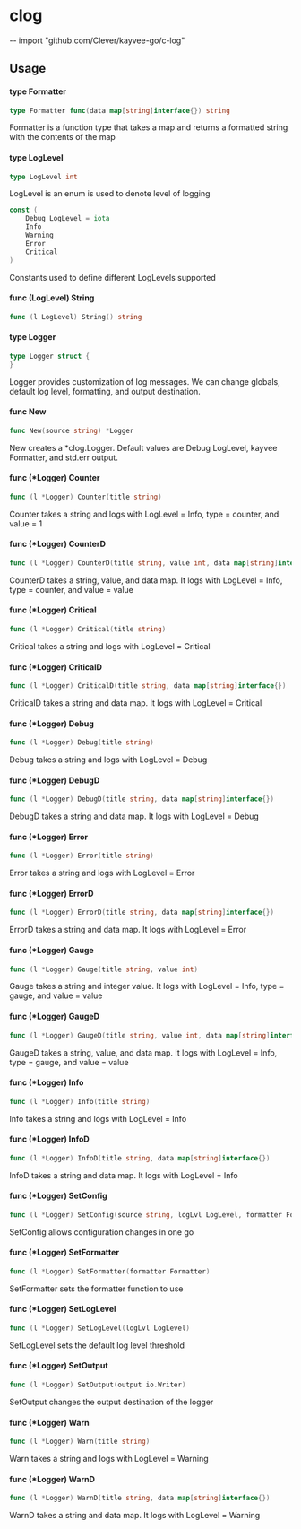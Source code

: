 # clog
--
    import "github.com/Clever/kayvee-go/c-log"


## Usage

#### type Formatter

```go
type Formatter func(data map[string]interface{}) string
```

Formatter is a function type that takes a map and returns a formatted string
with the contents of the map

#### type LogLevel

```go
type LogLevel int
```

LogLevel is an enum is used to denote level of logging

```go
const (
	Debug LogLevel = iota
	Info
	Warning
	Error
	Critical
)
```
Constants used to define different LogLevels supported

#### func (LogLevel) String

```go
func (l LogLevel) String() string
```

#### type Logger

```go
type Logger struct {
}
```

Logger provides customization of log messages. We can change globals, default
log level, formatting, and output destination.

#### func  New

```go
func New(source string) *Logger
```
New creates a *clog.Logger. Default values are Debug LogLevel, kayvee Formatter,
and std.err output.

#### func (*Logger) Counter

```go
func (l *Logger) Counter(title string)
```
Counter takes a string and logs with LogLevel = Info, type = counter, and value
= 1

#### func (*Logger) CounterD

```go
func (l *Logger) CounterD(title string, value int, data map[string]interface{})
```
CounterD takes a string, value, and data map. It logs with LogLevel = Info, type
= counter, and value = value

#### func (*Logger) Critical

```go
func (l *Logger) Critical(title string)
```
Critical takes a string and logs with LogLevel = Critical

#### func (*Logger) CriticalD

```go
func (l *Logger) CriticalD(title string, data map[string]interface{})
```
CriticalD takes a string and data map. It logs with LogLevel = Critical

#### func (*Logger) Debug

```go
func (l *Logger) Debug(title string)
```
Debug takes a string and logs with LogLevel = Debug

#### func (*Logger) DebugD

```go
func (l *Logger) DebugD(title string, data map[string]interface{})
```
DebugD takes a string and data map. It logs with LogLevel = Debug

#### func (*Logger) Error

```go
func (l *Logger) Error(title string)
```
Error takes a string and logs with LogLevel = Error

#### func (*Logger) ErrorD

```go
func (l *Logger) ErrorD(title string, data map[string]interface{})
```
ErrorD takes a string and data map. It logs with LogLevel = Error

#### func (*Logger) Gauge

```go
func (l *Logger) Gauge(title string, value int)
```
Gauge takes a string and integer value. It logs with LogLevel = Info, type =
gauge, and value = value

#### func (*Logger) GaugeD

```go
func (l *Logger) GaugeD(title string, value int, data map[string]interface{})
```
GaugeD takes a string, value, and data map. It logs with LogLevel = Info, type =
gauge, and value = value

#### func (*Logger) Info

```go
func (l *Logger) Info(title string)
```
Info takes a string and logs with LogLevel = Info

#### func (*Logger) InfoD

```go
func (l *Logger) InfoD(title string, data map[string]interface{})
```
InfoD takes a string and data map. It logs with LogLevel = Info

#### func (*Logger) SetConfig

```go
func (l *Logger) SetConfig(source string, logLvl LogLevel, formatter Formatter, output io.Writer)
```
SetConfig allows configuration changes in one go

#### func (*Logger) SetFormatter

```go
func (l *Logger) SetFormatter(formatter Formatter)
```
SetFormatter sets the formatter function to use

#### func (*Logger) SetLogLevel

```go
func (l *Logger) SetLogLevel(logLvl LogLevel)
```
SetLogLevel sets the default log level threshold

#### func (*Logger) SetOutput

```go
func (l *Logger) SetOutput(output io.Writer)
```
SetOutput changes the output destination of the logger

#### func (*Logger) Warn

```go
func (l *Logger) Warn(title string)
```
Warn takes a string and logs with LogLevel = Warning

#### func (*Logger) WarnD

```go
func (l *Logger) WarnD(title string, data map[string]interface{})
```
WarnD takes a string and data map. It logs with LogLevel = Warning
